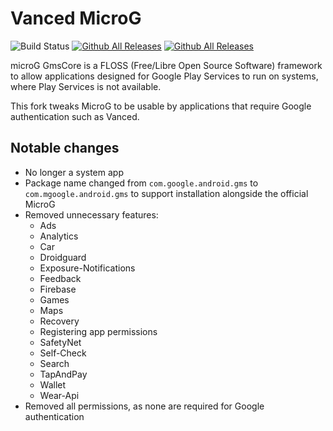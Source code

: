# Vanced MicroG

![Build Status](https://github.com/inotia00/VancedMicroG_v2/workflows/Debug%20APK%20Builder/badge.svg)
[![Github All Releases](https://img.shields.io/github/downloads/inotia00/VancedMicroG_v2/total.svg)](https://github.com/inotia00/VancedMicroG_v2/releases) [![Github All Releases](https://img.shields.io/github/release/inotia00/VancedMicroG_v2.svg)](https://github.com/YTVanced/VancedMicroG/releases)

microG GmsCore is a FLOSS (Free/Libre Open Source Software) framework to allow applications designed for Google Play Services to run on systems, where Play Services is not available.

This fork tweaks MicroG to be usable by applications that require Google authentication such as Vanced.

## Notable changes

- No longer a system app
- Package name changed from `com.google.android.gms` to `com.mgoogle.android.gms` to support installation alongside the official MicroG
- Removed unnecessary features:
  - Ads
  - Analytics
  - Car
  - Droidguard
  - Exposure-Notifications
  - Feedback
  - Firebase
  - Games
  - Maps
  - Recovery
  - Registering app permissions
  - SafetyNet
  - Self-Check
  - Search
  - TapAndPay
  - Wallet
  - Wear-Api
- Removed all permissions, as none are required for Google authentication
